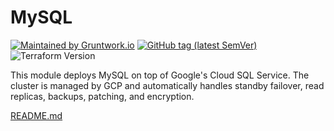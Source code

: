 <!--
:type: service
:name: MySQL
:description: Deploy and manage MySQL on GCP using Google's Cloud SQL Service
:icon: /_docs/mysql.png
:category: database
:cloud: gcp
:tags: data, database, sql, mysql
:license: open-source
:built-with: terraform
-->
# MySQL
[![Maintained by Gruntwork.io](https://img.shields.io/badge/maintained%20by-gruntwork.io-%235849a6.svg)](https://gruntwork.io/?ref=repo_google_cloudsql)
[![GitHub tag (latest SemVer)](https://img.shields.io/github/tag/gruntwork-io/terraform-google-sql.svg?label=latest)](http://github.com/gruntwork-io/terraform-google-sql/releases/latest)
![Terraform Version](https://img.shields.io/badge/tf-%3E%3D0.14.0-blue.svg)

This module deploys MySQL on top of Google's Cloud SQL Service. The cluster is managed by GCP and automatically handles 
standby failover, read replicas, backups, patching, and encryption.

[README.md](./README.md)
